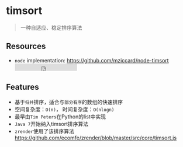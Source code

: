 # timsort

> 一种自适应、稳定排序算法

## Resources

* `node` implementation: <https://github.com/mziccard/node-timsort> <iframe src="http://258i.com/gbtn.html?user=mziccard&repo=node-timsort&type=star&count=true" frameborder="0" scrolling="0" width="170px" height="20px"></iframe>   

## Features

* 基于`归并`排序，适合与`部分有序`的数组的快速排序
* 空间复杂度：`O(n)`， 时间复杂度：`O(nlogn)`
* 最早由`Tim Peters`在Python的list中实现
* `Java 7`开始纳入timsort排序算法
* `zrender`使用了该排序算法 <https://github.com/ecomfe/zrender/blob/master/src/core/timsort.js>


